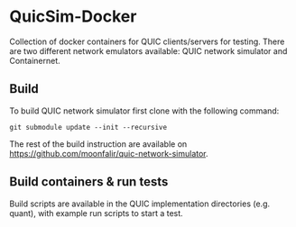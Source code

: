 # QuicSim-Docker

Collection of docker containers for QUIC clients/servers for testing. There are two different network emulators available: QUIC network simulator and Containernet.

## Build

To build QUIC network simulator first clone with the following command:

```
git submodule update --init --recursive
```

The rest of the build instruction are available on https://github.com/moonfalir/quic-network-simulator.

## Build containers & run tests
Build scripts are available in the QUIC implementation directories (e.g. quant), with example run scripts to start a test. 